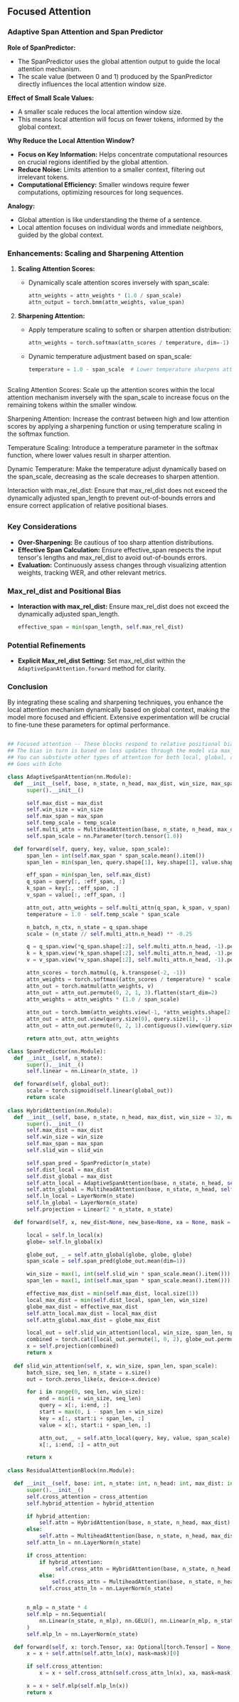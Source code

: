 ## Focused Attention ##
### Adaptive Span Attention and Span Predictor

**Role of SpanPredictor:**
- The SpanPredictor uses the global attention output to guide the local attention mechanism.
- The scale value (between 0 and 1) produced by the SpanPredictor directly influences the local attention window size.

**Effect of Small Scale Values:**
- A smaller scale reduces the local attention window size.
- This means local attention will focus on fewer tokens, informed by the global context.

**Why Reduce the Local Attention Window?**
- **Focus on Key Information:** Helps concentrate computational resources on crucial regions identified by the global attention.
- **Reduce Noise:** Limits attention to a smaller context, filtering out irrelevant tokens.
- **Computational Efficiency:** Smaller windows require fewer computations, optimizing resources for long sequences.

**Analogy:**
- Global attention is like understanding the theme of a sentence.
- Local attention focuses on individual words and immediate neighbors, guided by the global context.

### Enhancements: Scaling and Sharpening Attention

1. **Scaling Attention Scores:**
   - Dynamically scale attention scores inversely with span_scale:
     ```python
     attn_weights = attn_weights * (1.0 / span_scale)
     attn_output = torch.bmm(attn_weights, value_span)
     ```

2. **Sharpening Attention:**
   - Apply temperature scaling to soften or sharpen attention distribution:
     ```python
     attn_weights = torch.softmax(attn_scores / temperature, dim=-1)
     ```
   - Dynamic temperature adjustment based on span_scale:
     ```python
     temperature = 1.0 - span_scale  # Lower temperature sharpens attention
     ```
##
Scaling Attention Scores:
Scale up the attention scores within the local attention mechanism inversely with the span_scale to increase focus on the remaining tokens within the smaller window.

Sharpening Attention:
Increase the contrast between high and low attention scores by applying a sharpening function or using temperature scaling in the softmax function.

Temperature Scaling:
Introduce a temperature parameter in the softmax function, where lower values result in sharper attention.

Dynamic Temperature:
Make the temperature adjust dynamically based on the span_scale, decreasing as the scale decreases to sharpen attention.

Interaction with max_rel_dist:
Ensure that max_rel_dist does not exceed the dynamically adjusted span_length to prevent out-of-bounds errors and ensure correct application of relative positional biases.

##
### Key Considerations

- **Over-Sharpening:** Be cautious of too sharp attention distributions.
- **Effective Span Calculation:** Ensure effective_span respects the input tensor's lengths and max_rel_dist to avoid out-of-bounds errors.
- **Evaluation:** Continuously assess changes through visualizing attention weights, tracking WER, and other relevant metrics.

### Max_rel_dist and Positional Bias

- **Interaction with max_rel_dist:** Ensure max_rel_dist does not exceed the dynamically adjusted span_length.
  ```python
  effective_span = min(span_length, self.max_rel_dist)
  ```

### Potential Refinements

- **Explicit Max_rel_dist Setting:** Set max_rel_dist within the `AdaptiveSpanAttention.forward` method for clarity.

### Conclusion

By integrating these scaling and sharpening techniques, you enhance the local attention mechanism dynamically based on global context, making the model more focused and efficient. Extensive experimentation will be crucial to fine-tune these parameters for optimal performance.

  ```python

## Focused attention -- These blocks respond to relative positional bias in real-time during training. 
## The bias in turn is based on loss updates through the model via max_dist and base (frequency). You will see these updates print to screen during training. 
## You can substiute other types of attention for both local, global, anf the multihead within local if your local attention has a multihead.
## Goes with Echo

class AdaptiveSpanAttention(nn.Module):
    def __init__(self, base, n_state, n_head, max_dist, win_size, max_span, temp_scale=0.01):
        super().__init__()

        self.max_dist = max_dist
        self.win_size = win_size
        self.max_span = max_span
        self.temp_scale = temp_scale
        self.multi_attn = MultiheadAttention(base, n_state, n_head, max_dist)
        self.span_scale = nn.Parameter(torch.tensor(1.0))

    def forward(self, query, key, value, span_scale):
        span_len = int(self.max_span * span_scale.mean().item())
        span_len = min(span_len, query.shape[1], key.shape[1], value.shape[1])

        eff_span = min(span_len, self.max_dist)
        q_span = query[:, :eff_span, :]
        k_span = key[:, :eff_span, :]
        v_span = value[:, :eff_span, :]

        attn_out, attn_weights = self.multi_attn(q_span, k_span, v_span)
        temperature = 1.0 - self.temp_scale * span_scale  

        n_batch, n_ctx, n_state = q_span.shape
        scale = (n_state // self.multi_attn.n_head) ** -0.25

        q = q_span.view(*q_span.shape[:2], self.multi_attn.n_head, -1).permute(0, 2, 1, 3)
        k = k_span.view(*k_span.shape[:2], self.multi_attn.n_head, -1).permute(0, 2, 1, 3)
        v = v_span.view(*v_span.shape[:2], self.multi_attn.n_head, -1).permute(0, 2, 1, 3)

        attn_scores = torch.matmul(q, k.transpose(-2, -1))
        attn_weights = torch.softmax((attn_scores / temperature) * scale, dim=-1)
        attn_out = torch.matmul(attn_weights, v)
        attn_out = attn_out.permute(0, 2, 1, 3).flatten(start_dim=2)
        attn_weights = attn_weights * (1.0 / span_scale)     
       
        attn_out = torch.bmm(attn_weights.view(-1, *attn_weights.shape[2:]), v.view(-1, *v.shape[2:]))
        attn_out = attn_out.view(query.size(0), query.size(1), -1)
        attn_out = attn_out.permute(0, 2, 1).contiguous().view(query.size(0), -1, query.size(2))    

        return attn_out, attn_weights

class SpanPredictor(nn.Module):
    def __init__(self, n_state):
        super().__init__()
        self.linear = nn.Linear(n_state, 1)

    def forward(self, global_out):
        scale = torch.sigmoid(self.linear(global_out))
        return scale
    
class HybridAttention(nn.Module):
    def __init__(self, base, n_state, n_head, max_dist, win_size = 32, max_span = 32, slid_win = 32):
        super().__init__()
        self.max_dist = max_dist
        self.win_size = win_size
        self.max_span = max_span
        self.slid_win = slid_win

        self.span_pred = SpanPredictor(n_state)
        self.dist_local = max_dist  
        self.dist_global = max_dist
        self.attn_local = AdaptiveSpanAttention(base, n_state, n_head, self.dist_local, win_size, max_span)
        self.attn_global = MultiheadAttention(base, n_state, n_head, self.dist_global)
        self.ln_local = LayerNorm(n_state)
        self.ln_global = LayerNorm(n_state)
        self.projection = Linear(2 * n_state, n_state)

    def forward(self, x, new_dist=None, new_base=None, xa = None, mask = None, kv_cache = None):
 
        local = self.ln_local(x)
        globe= self.ln_global(x)

        globe_out, _ = self.attn_global(globe, globe, globe)
        span_scale = self.span_pred(globe_out.mean(dim=1)) 

        win_size = max(1, int(self.slid_win * span_scale.mean().item()))
        span_len = max(1, int(self.max_span * span_scale.mean().item()))

        effective_max_dist = min(self.max_dist, local.size(1))
        local_max_dist = min(self.dist_local, span_len, win_size)
        globe_max_dist = effective_max_dist
        self.attn_local.max_dist = local_max_dist
        self.attn_global.max_dist = globe_max_dist

        local_out = self.slid_win_attention(local, win_size, span_len, span_scale)
        combined = torch.cat([local_out.permute(1, 0, 2), globe_out.permute(1, 0, 2)], dim=-1)
        x = self.projection(combined)
        return x
    
    def slid_win_attention(self, x, win_size, span_len, span_scale):
        batch_size, seq_len, n_state = x.size()
        out = torch.zeros_like(x, device=x.device)

        for i in range(0, seq_len, win_size):
            end = min(i + win_size, seq_len)
            query = x[:, i:end, :]
            start = max(0, i - span_len + win_size)
            key = x[:, start:i + span_len, :]
            value = x[:, start:i + span_len, :]
 
            attn_out, _ = self.attn_local(query, key, value, span_scale)
            x[:, i:end, :] = attn_out

        return x
    
class ResidualAttentionBlock(nn.Module):

    def __init__(self, base: int, n_state: int, n_head: int, max_dist: int, hybrid_attention: bool = False, cross_attention: bool = False):
        super().__init__()
        self.cross_attention = cross_attention
        self.hybrid_attention = hybrid_attention

        if hybrid_attention:
            self.attn = HybridAttention(base, n_state, n_head, max_dist)
        else:
            self.attn = MultiheadAttention(base, n_state, n_head, max_dist)
        self.attn_ln = nn.LayerNorm(n_state)

        if cross_attention:
            if hybrid_attention:
                 self.cross_attn = HybridAttention(base, n_state, n_head, max_dist)
            else:
                self.cross_attn = MultiheadAttention(base, n_state, n_head, max_dist)
            self.cross_attn_ln = nn.LayerNorm(n_state)


        n_mlp = n_state * 4
        self.mlp = nn.Sequential(
            nn.Linear(n_state, n_mlp), nn.GELU(), nn.Linear(n_mlp, n_state)
        )
        self.mlp_ln = nn.LayerNorm(n_state)

    def forward(self, x: torch.Tensor, xa: Optional[torch.Tensor] = None, mask: Optional[torch.Tensor] = None) -> torch.Tensor:
        x = x + self.attn(self.attn_ln(x), mask=mask)[0]

        if self.cross_attention:
            x = x + self.cross_attn(self.cross_attn_ln(x), xa, mask=mask)[0]

        x = x + self.mlp(self.mlp_ln(x))
        return x

 ```

